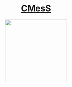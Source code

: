 # <div align="center">[CMesS](https://tryhackme.com/r/room/cmess)</div>
<div align="center"></div>

<div align="center">
<img src="https://github.com/user-attachments/assets/a4d2fe83-d7b3-4719-a75d-a4990cd0506a" height="200"></img>
</div>
